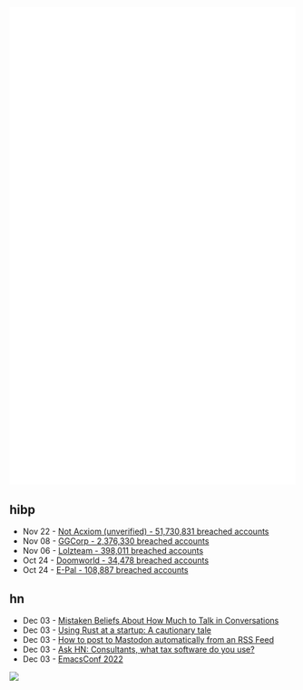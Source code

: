 ![Metrics](https://raw.githubusercontent.com/phixion/phixion/master/metrics.svg)

## hibp

<!--
for https://github.com/phixion/phixion/blob/main/.github/workflows/feeds.yml
-->
<!--START_SECTION:haveibeenpwnd-->
- Nov 22 - [Not Acxiom (unverified) - 51,730,831 breached accounts](https://haveibeenpwned.com/PwnedWebsites#NotAcxiom)
- Nov 08 - [GGCorp - 2,376,330 breached accounts](https://haveibeenpwned.com/PwnedWebsites#GGCorp)
- Nov 06 - [Lolzteam - 398,011 breached accounts](https://haveibeenpwned.com/PwnedWebsites#Lolzteam)
- Oct 24 - [Doomworld - 34,478 breached accounts](https://haveibeenpwned.com/PwnedWebsites#Doomworld)
- Oct 24 - [E-Pal - 108,887 breached accounts](https://haveibeenpwned.com/PwnedWebsites#EPal)
<!--END_SECTION:haveibeenpwnd-->

## hn

<!--
for https://github.com/phixion/phixion/blob/main/.github/workflows/feeds.yml
-->
<!--START_SECTION:hn-->
- Dec 03 - [Mistaken Beliefs About How Much to Talk in Conversations](https://journals.sagepub.com/doi/10.1177/01461672221104927)
- Dec 03 - [Using Rust at a startup: A cautionary tale](https://scribe.rip/using-rust-at-a-startup-a-cautionary-tale-42ab823d9454)
- Dec 03 - [How to post to Mastodon automatically from an RSS Feed](https://lukas.io/autoposting-rss-to-mastodon)
- Dec 03 - [Ask HN: Consultants, what tax software do you use?](https://news.ycombinator.com/item?id=33843816)
- Dec 03 - [EmacsConf 2022](https://emacsconf.org/2022/)
<!--END_SECTION:hn-->

<!--
for https://yhype.me
-->
![](https://hit.yhype.me/github/profile?user_id=13013670)
